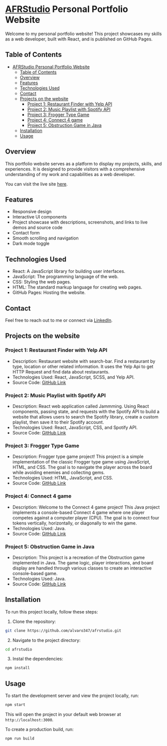 # [AFRStudio](https://alvaro347.github.io/afrstudio/) Personal Portfolio Website

Welcome to my personal portfolio website! This project showcases my skills as a web developer, built with React, and is published on GitHub Pages.

## Table of Contents

- [AFRStudio Personal Portfolio Website](#afrstudio-personal-portfolio-website)
  - [Table of Contents](#table-of-contents)
  - [Overview](#overview)
  - [Features](#features)
  - [Technologies Used](#technologies-used)
  - [Contact](#contact)
  - [Projects on the website](#projects-on-the-website)
    - [Project 1: Restaurant Finder with Yelp API](#project-1-restaurant-finder-with-yelp-api)
    - [Project 2: Music Playlist with Spotify API](#project-2-music-playlist-with-spotify-api)
    - [Project 3: Frogger Type Game](#project-3-frogger-type-game)
    - [Project 4: Connect 4 game](#project-4-connect-4-game)
    - [Project 5: Obstruction Game in Java](#project-5-obstruction-game-in-java)
  - [Installation](#installation)
  - [Usage](#usage)

## Overview

This portfolio website serves as a platform to display my projects, skills, and experiences. It is designed to provide visitors with a comprehensive understanding of my work and capabilities as a web developer.

You can visit the live site [here](https://alvaro347.github.io/afrstudio/).

## Features

- Responsive design
- Interactive UI components
- Project showcase with descriptions, screenshots, and links to live demos and source code
- Contact form
- Smooth scrolling and navigation
- Dark mode toggle

## Technologies Used

- React: A JavaScript library for building user interfaces.
- JavaScript: The programming language of the web.
- CSS: Styling the web pages.
- HTML: The standard markup language for creating web pages.
- GitHub Pages: Hosting the website.

## Contact

Feel free to reach out to me or connect via [LinkedIn](https://www.linkedin.com/in/alvaro-fernandez-rodriguez/?locale=en_US).

## Projects on the website

### Project 1: Restaurant Finder with Yelp API

- Description: Restaurant website with search-bar. Find a restaurant by type, location or other related information. It uses the Yelp Api to get HTTP Request and find data about restaurants.
- Technologies Used: React, JavaScript, SCSS, and Yelp API.
- Source Code: [GitHub Link](https://github.com/alvaro347/ravenous)

### Project 2: Music Playlist with Spotify API

- Description: React web application called Jammming. Using  React components, passing state, and requests with the Spotify API to build a website that allows users to search the Spotify library, create a custom playlist, then save it to their Spotify account.
- Technologies Used: React, JavaScript, CSS, and Spotify API.
- Source Code: [GitHub Link](https://github.com/alvaro347/jammming)

### Project 3: Frogger Type Game

- Description: Frogger type game project! This project is a simple implementation of the classic Frogger type game using JavaScript, HTML, and CSS. The goal is to navigate the player across the board while avoiding enemies and collecting gems.
- Technologies Used: HTML, JavaScript, and CSS.
- Source Code: [GitHub Link](https://github.com/alvaro347/frogger-type-game)

### Project 4: Connect 4 game

- Description: Welcome to the Connect 4 game project! This Java project implements a console-based Connect 4 game where one player competes against a computer player (CPU). The goal is to connect four tokens vertically, horizontally, or diagonally to win the game.
- Technologies Used: Java.
- Source Code: [GitHub Link](https://github.com/alvaro347/connect4-game)

### Project 5: Obstruction Game in Java

- Description: This project is a recreation of the Obstruction game implemented in Java. The game logic, player interactions, and board display are handled through various classes to create an interactive console-based game.
- Technologies Used: Java.
- Source Code: [GitHub Link](https://github.com/alvaro347/obstruction-game)

## Installation

To run this project locally, follow these steps:

1. Clone the repository:

```bash
git clone https://github.com/alvaro347/afrstudio.git
```

2. Navigate to the project directory:

```bash
cd afrstudio
```

3. Instal the dependencies:

```bash
npm install
```

## Usage

To start the development server and view the project locally, run:

```bash
npm start
```

This will open the project in your default web browser at `http://localhost:3000`.

To create a production build, run:

```bash
npm run build
```
